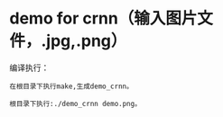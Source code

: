 # demo for crnn（输入图片文件，.jpg,.png）

编译执行：
```
在根目录下执行make,生成demo_crnn。

根目录下执行:./demo_crnn demo.png。
    
```
